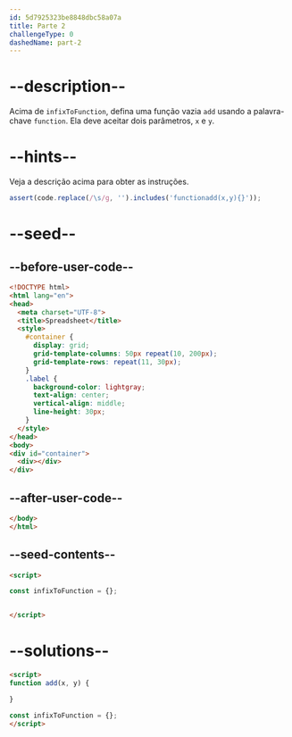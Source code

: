 ```yaml
---
id: 5d7925323be8848dbc58a07a
title: Parte 2
challengeType: 0
dashedName: part-2
---
```


# --description--

Acima de `infixToFunction`, defina uma função vazia `add` usando a palavra-chave `function`. Ela deve aceitar dois parâmetros, `x` e `y`.

# --hints--

Veja a descrição acima para obter as instruções.

```js
assert(code.replace(/\s/g, '').includes('functionadd(x,y){}'));
```

# --seed--

## --before-user-code--

```html
<!DOCTYPE html>
<html lang="en">
<head>
  <meta charset="UTF-8">
  <title>Spreadsheet</title>
  <style>
    #container {
      display: grid;
      grid-template-columns: 50px repeat(10, 200px);
      grid-template-rows: repeat(11, 30px);
    }
    .label {
      background-color: lightgray;
      text-align: center;
      vertical-align: middle;
      line-height: 30px;
    }
  </style>
</head>
<body>
<div id="container">
  <div></div>
</div>
```

## --after-user-code--

```html
</body>
</html>
```

## --seed-contents--

```html
<script>

const infixToFunction = {};


</script>
```

# --solutions--

```html
<script>
function add(x, y) {

}

const infixToFunction = {};
</script>
```
